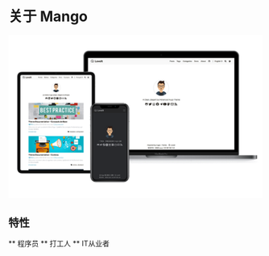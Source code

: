 # 关于 Mango


![Hugo 主题 LoveIt](/images/Apple-Devices-Preview.png "Hugo 主题 LoveIt")

## 特性

** 程序员
** 打工人
** IT从业者

